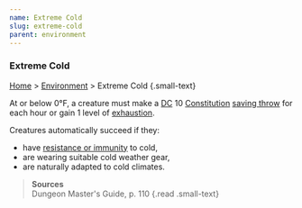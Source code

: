 ```yaml
---
name: Extreme Cold
slug: extreme-cold
parent: environment
---
```

### Extreme Cold
[Home](dm-operations-center) > [Environment](environment-menu) > Extreme Cold {.small-text}

At or below 0°F, a creature must make a [DC](difficulty-class) 10 [Constitution](constitution) [saving throw](saving-throws) for each hour or gain 1 level of [exhaustion](exhaustion).

Creatures automatically succeed if they:
- have [resistance or immunity](resistance-and-vulnerability) to cold,
- are wearing suitable cold weather gear,
- are naturally adapted to cold climates.

> **Sources** <br/>
> Dungeon Master's Guide, p. 110
{.read .small-text}

